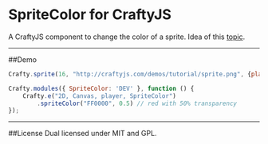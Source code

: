 # SpriteColor for CraftyJS
A CraftyJS component to change the color of a sprite. 
Idea of this [topic](http://www.html5rocks.com/en/tutorials/casestudies/onslaught/).
***

##Demo
```javascript
Crafty.sprite(16, "http://craftyjs.com/demos/tutorial/sprite.png", {player:[0,3]});

Crafty.modules({ SpriteColor: 'DEV' }, function () {
    Crafty.e("2D, Canvas, player, SpriteColor")
        .spriteColor("FF0000", 0.5) // red with 50% transparency
});
```
***

##License
Dual licensed under MIT and GPL.